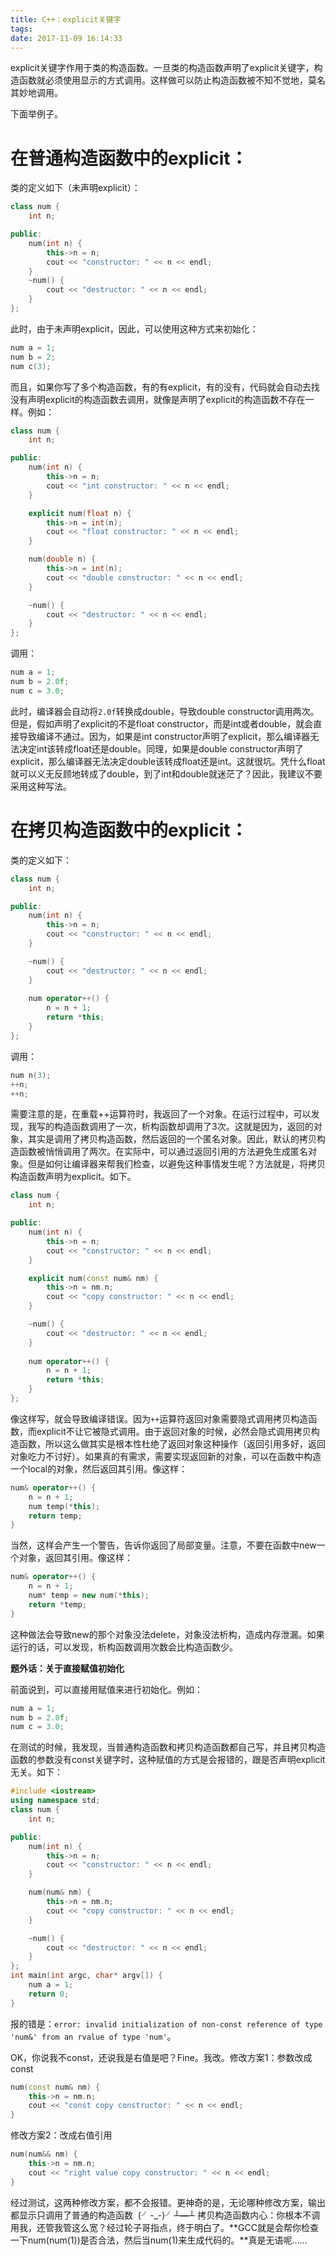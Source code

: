 ```yaml
---
title: C++：explicit关键字
tags:
date: 2017-11-09 16:14:33
---
```


explicit关键字作用于类的构造函数。一旦类的构造函数声明了explicit关键字，构造函数就必须使用显示的方式调用。这样做可以防止构造函数被不知不觉地，莫名其妙地调用。

下面举例子。

# 在普通构造函数中的explicit：

类的定义如下（未声明explicit）：

```c++
class num {
    int n;

public:
    num(int n) {
        this->n = n;
        cout << "constructor: " << n << endl;
    }
    ~num() {
        cout << "destructor: " << n << endl;
    }
};
```

此时，由于未声明explicit，因此，可以使用这种方式来初始化：

```c++
num a = 1;
num b = 2;
num c(3);
```

而且，如果你写了多个构造函数，有的有explicit，有的没有，代码就会自动去找没有声明explicit的构造函数去调用，就像是声明了explicit的构造函数不存在一样。例如：

```c++
class num {
    int n;

public:
    num(int n) {
        this->n = n;
        cout << "int constructor: " << n << endl;
    }

    explicit num(float n) {
        this->n = int(n);
        cout << "float constructor: " << n << endl;
    }

    num(double n) {
        this->n = int(n);
        cout << "double constructor: " << n << endl;
    }

    ~num() {
        cout << "destructor: " << n << endl;
    }
};
```

调用：

```c++
num a = 1;
num b = 2.0f;
num c = 3.0;
```

此时，编译器会自动将`2.0f`转换成double，导致double constructor调用两次。但是，假如声明了explicit的不是float constructor，而是int或者double，就会直接导致编译不通过。因为，如果是int constructor声明了explicit，那么编译器无法决定int该转成float还是double。同理，如果是double constructor声明了explicit，那么编译器无法决定double该转成float还是int。这就很坑。凭什么float就可以义无反顾地转成了double，到了int和double就迷茫了？因此，我建议不要采用这种写法。

# 在拷贝构造函数中的explicit：

类的定义如下：

```c++
class num {
    int n;

public:
    num(int n) {
        this->n = n;
        cout << "constructor: " << n << endl;
    }

    ~num() {
        cout << "destructor: " << n << endl;
    }
    
    num operator++() {
        n = n + 1;
        return *this;
    }
};
```

调用：

```c++
num n(3);
++n;
++n;
```

需要注意的是，在重载++运算符时，我返回了一个对象。在运行过程中，可以发现，我写的构造函数调用了一次，析构函数却调用了3次。这就是因为，返回的对象，其实是调用了拷贝构造函数，然后返回的一个匿名对象。因此，默认的拷贝构造函数被悄悄调用了两次。在实际中，可以通过返回引用的方法避免生成匿名对象。但是如何让编译器来帮我们检查，以避免这种事情发生呢？方法就是，将拷贝构造函数声明为explicit。如下。

```c++
class num {
    int n;

public:
    num(int n) {
        this->n = n;
        cout << "constructor: " << n << endl;
    }

    explicit num(const num& nm) {
        this->n = nm.n;
        cout << "copy constructor: " << n << endl;
    }

    ~num() {
        cout << "destructor: " << n << endl;
    }
    
    num operator++() {
        n = n + 1;
        return *this;
    }
};
```

像这样写，就会导致编译错误。因为`++`运算符返回对象需要隐式调用拷贝构造函数，而explicit不让它被隐式调用。由于返回对象的时候，必然会隐式调用拷贝构造函数，所以这么做其实是根本性杜绝了返回对象这种操作（返回引用多好，返回对象吃力不讨好）。如果真的有需求，需要实现返回新的对象，可以在函数中构造一个local的对象，然后返回其引用。像这样：

```c++
num& operator++() {
    n = n + 1;
    num temp(*this);
    return temp;
}
```

当然，这样会产生一个警告，告诉你返回了局部变量。注意，不要在函数中new一个对象，返回其引用。像这样：

```c++
num& operator++() {
    n = n + 1;
    num* temp = new num(*this);
    return *temp;
}
```

这种做法会导致new的那个对象没法delete，对象没法析构，造成内存泄漏。如果运行的话，可以发现，析构函数调用次数会比构造函数少。

**题外话：关于直接赋值初始化**

前面说到，可以直接用赋值来进行初始化。例如：

```c++
num a = 1;
num b = 2.0f;
num c = 3.0;
```

在测试的时候，我发现，当普通构造函数和拷贝构造函数都自己写，并且拷贝构造函数的参数没有const关键字时，这种赋值的方式是会报错的，跟是否声明explicit无关。如下：

```c++
#include <iostream>
using namespace std;
class num {
    int n;

public:
    num(int n) {
        this->n = n;
        cout << "constructor: " << n << endl;
    }

    num(num& nm) {
        this->n = nm.n;
        cout << "copy constructor: " << n << endl;
    }

    ~num() {
        cout << "destructor: " << n << endl;
    }
};
int main(int argc, char* argv[]) {
    num a = 1;
    return 0;
}
```

报的错是：`error: invalid initialization of non-const reference of type 'num&' from an rvalue of type 'num'`。

OK，你说我不const，还说我是右值是吧？Fine。我改。修改方案1：参数改成const

```c++
num(const num& nm) {
    this->n = nm.n;
    cout << "const copy constructor: " << n << endl;
}
```

修改方案2：改成右值引用

```c++
num(num&& nm) {
    this->n = nm.n;
    cout << "right value copy constructor: " << n << endl;
}
```

经过测试，这两种修改方案，都不会报错。更神奇的是，无论哪种修改方案，输出都显示只调用了普通的构造函数  (╯-_-)╯┴**—**┴ 拷贝构造函数内心：你根本不调用我，还管我管这么宽？经过轮子哥指点，终于明白了。**GCC就是会帮你检查一下num(num(1))是否合法，然后当num(1)来生成代码的。**真是无语呢……